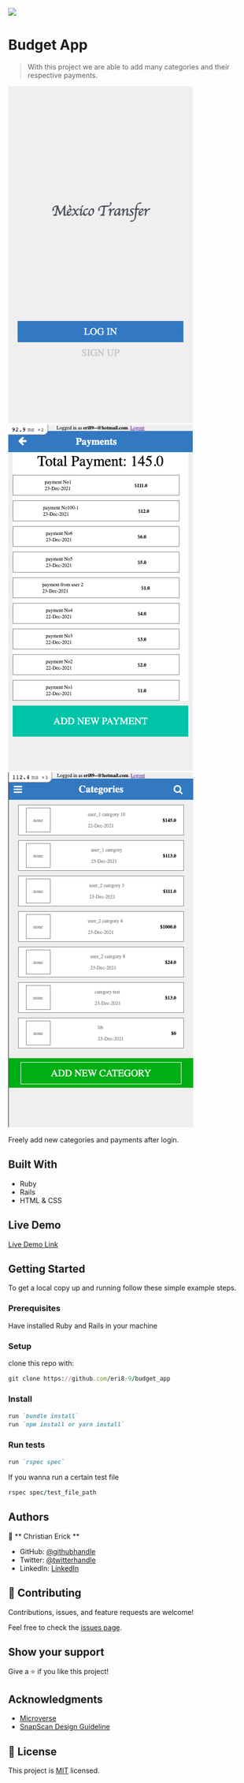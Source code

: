 ![](https://img.shields.io/badge/Microverse-blueviolet)

# Budget App

> With this project we are able to add many categories and their respective payments.

![splash screen](./splash_screen.png)
![splash screen](./payments.png)
![splash screen](./categories.png)

Freely add new categories and payments after login.

## Built With

- Ruby
- Rails
- HTML & CSS

## Live Demo

[Live Demo Link](https://morning-journey-90954.herokuapp.com/)


## Getting Started

To get a local copy up and running follow these simple example steps.

### Prerequisites

Have installed Ruby and Rails in your machine

### Setup

clone this repo with:
``` ruby 
git clone https://github.com/eri8-9/budget_app
```

### Install

``` ruby
run `bundle install`
run `npm install or yarn install`
```

### Run tests

``` ruby
run `rspec spec`
```

If you wanna run a certain test file
```ruby
rspec spec/test_file_path
```

## Authors

👤 ** Christian Erick **

- GitHub: [@githubhandle](https://github.com/githubhandle)
- Twitter: [@twitterhandle](https://twitter.com/twitterhandle)
- LinkedIn: [LinkedIn](https://linkedin.com/in/linkedinhandle)

## 🤝 Contributing

Contributions, issues, and feature requests are welcome!

Feel free to check the [issues page](https://github.com/eri8-9/budget_app/issues).

## Show your support

Give a ⭐️ if you like this project!

## Acknowledgments

- [Microverse](https://www.microverse.org/)
- [SnapScan Design Guideline](https://www.behance.net/gallery/19759151/Snapscan-iOs-design-and-branding?tracking_source=)

## 📝 License

This project is [MIT](./MIT.md) licensed.